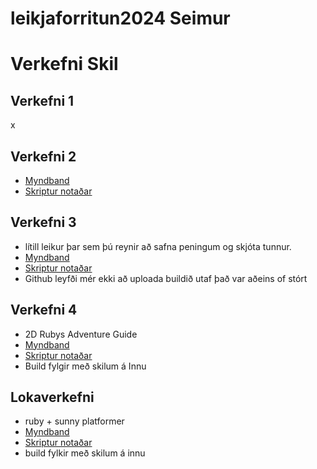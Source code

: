 # leikjaforritun2024 Seimur
# Verkefni Skil
## Verkefni 1
x
## Verkefni 2
-  [Myndband](https://youtu.be/Ex7Rb4agc8U)
-  [Skriptur notaðar](https://github.com/SerJunkan/LeikForr2024/tree/main/Verk2)
## Verkefni 3
- lítill leikur þar sem þú reynir að safna peningum og skjóta tunnur.
- [Myndband](https://www.youtube.com/watch?v=2nZt33E9ywA)
- [Skriptur notaðar](https://github.com/SerJunkan/LeikForr2024/tree/main/Verk3)
- Github leyfði mér ekki að uploada buildið utaf það var aðeins of stórt
## Verkefni 4
- 2D Rubys Adventure Guide
- [Myndband](https://www.youtube.com/watch?v=dwTyZBoO6cY)
- [Skriptur notaðar](https://github.com/SerJunkan/LeikForr2024/tree/main/Verk4)
- Build fylgir með skilum á Innu
## Lokaverkefni
- ruby + sunny platformer
- [Myndband](https://www.youtube.com/watch?v=rSBXTouldbg)
- [Skriptur notaðar]()
- build fylkir með skilum á innu
